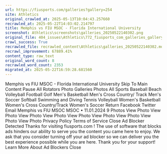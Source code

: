 ```yaml
---
url: https://fiusports.com/galleries?gallery=254
site: Athletics
original_crawled_at: 2025-05-13T10:04:43.257660
recrawled_at: 2025-05-22T14:03:02.214797
title: Memphis vs FIU MSOC - Florida International University
screenshot: Athletics\screenshots\galleries_20250522140302.png
original_file: 404_issues\Athletics\772_fiusports_com_galleries_gallery=254.md
crawl_success: True
recrawled_file: recrawled_content\Athletics\galleries_20250522140302.md
recrawl_improvement: 67889.41%
content_type: raw_text
original_word_count: 8
recrawled_word_count: 2353
migrated_at: 2025-05-22T16:59:28.681560
---
```


Memphis vs FIU MSOC - Florida International University
Skip To Main Content
Pause All Rotators
Photo Galleries
Photos
All Sports
Baseball
Beach Volleyball
Football
Golf
Men's Basketball
Men's Cross Country/ Track
Men's Soccer
Softball
Swimming and Diving
Tennis
Volleyball
Women's Basketball
Women's Cross Country/Track
Women's Soccer
Return
Facebook
Twitter
Email
Memphis vs FIU MSOC
MSOC
•
11.01.2024
9 Photos
View Photo
View Photo
View Photo
View Photo
View Photo
View Photo
View Photo
View Photo
View Photo
Privacy Policy
Terms of Service
Close
Ad Blocker Detected
Thanks for visiting
fiusports.com
!
The use of software that blocks ads hinders our ability to serve you the content you came here to enjoy.
We ask that you consider turning off your ad blocker so we can deliver you the best experience possible while you are here.
Thank you for your support!
Learn More About Ad Blockers
Close